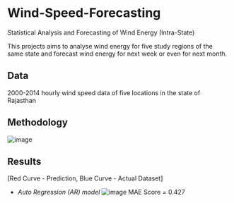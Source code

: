 # Wind-Speed-Forecasting
Statistical Analysis and Forecasting of Wind Energy (Intra-State)

This projects aims to analyse wind energy for five study regions of the same state and forecast wind energy for next week or even for next month.

## Data
2000-2014 hourly wind speed data of five locations in the state of Rajasthan

## Methodology
![image](https://user-images.githubusercontent.com/55729258/131213500-bb28fcb1-7575-46c9-9dd6-82840753754b.png)

## Results
[Red Curve - Prediction, Blue Curve - Actual Dataset]

- *Auto Regression (AR) model*
  ![image](https://user-images.githubusercontent.com/55729258/131213659-f21f5cdf-aefb-4423-a68c-9c2e79933f89.png)
  MAE Score = 0.427

